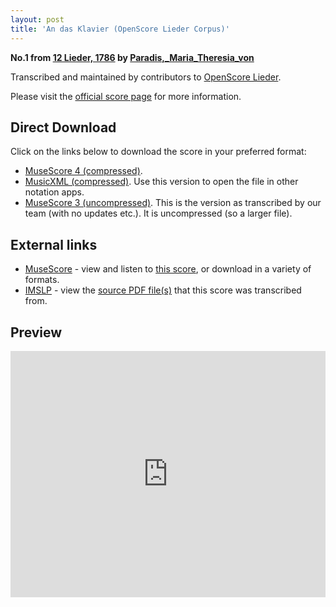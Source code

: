 ```yaml
---
layout: post
title: 'An das Klavier (OpenScore Lieder Corpus)'
---
```


__No.1 from [12 Lieder, 1786](https://fourscoreandmore.org/openscore/lieder/Paradis,_Maria_Theresia_von/12_Lieder,_1786/) by [Paradis,_Maria_Theresia_von](https://fourscoreandmore.org/openscore/lieder/Paradis,_Maria_Theresia_von)__

Transcribed and maintained by contributors to [OpenScore Lieder].

Please visit the [official score page] for more information.

[official score page]: https://musescore.com/openscore-lieder-corpus/scores/5842033
[OpenScore Lieder]: https://musescore.com/openscore-lieder-corpus

## Direct Download

Click on the links below to download the score in your preferred format:
- [MuseScore 4 (compressed)](https://fourscoreandmore.org/openscore/lieder/Paradis,_Maria_Theresia_von/12_Lieder,_1786/01_An_das_Klavier.mscz).
- [MusicXML (compressed)](https://fourscoreandmore.org/openscore/lieder/Paradis,_Maria_Theresia_von/12_Lieder,_1786/01_An_das_Klavier.mxl). Use this version to open the file in other notation apps.
- [MuseScore 3 (uncompressed)](https://raw.githubusercontent.com/OpenScore/Lieder/refs/heads/main/scores/Paradis,_Maria_Theresia_von/12_Lieder,_1786/01_An_das_Klavier/lc5842033.mscx). This is the version as transcribed by our team (with no updates etc.). It is uncompressed (so a larger file).

## External links

- [MuseScore] - view and listen to [this score][MuseScore], or download in a variety of formats.
- [IMSLP] - view the [source PDF file(s)][IMSLP] that this score was transcribed from.

[MuseScore]: https://musescore.com/score/5842033
[IMSLP]: https://imslp.org/wiki/Special:ReverseLookup/256073

## Preview

<iframe width="100%" height="394" src="https://musescore.com/openscore-lieder-corpus/scores/5842033/embed" frameborder="0" allowfullscreen allow="autoplay; fullscreen"></iframe>
